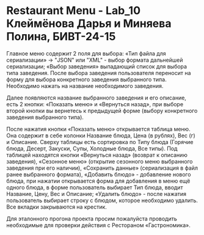 # Restaurant Menu - Lab_10 Клеймёнова Дарья и Миняева Полина, БИВТ-24-15
Главное меню содержит 2 поля для выбора: «Тип файла для сериализации» -> "JSON" или "XML" - выбор формата дальнейшей сериализации; «Выбор заведения» выпадающий список для выбора типа заведения. После выбора заведения пользователя переносит на форму для выбора конкретного заведения выбранного типа. Необходимо нажать на название необходимого заведения. 

Далее появляются название выбранного заведения и его описание, есть 2 кнопки: «Показать меню» и «Вернуться назад», при выборе второй кнопки вы вернетесь к предыдущей форме (выбору конкретного заведения выбранного типа). 

После нажатия кнопки «Показать меню» открывается таблица меню. Она содержит в себе колонки Название блюда, Цена (в рублях), Вес (г) и Описание. Сверху таблицы есть сортировка по Типу блюда (Горячие блюда, Десерт, Закуски, Супы, Холодные блюда, Все типы). Под таблицей находятся кнопки «Вернуться назад» (возврат к описанию заведения), «Сезонное меню» (открытие сезонного меню выбранного заведения при его наличии), «Сохранить данные» (сериализация в файл ранее выбранного формата), «Добавить блюдо» - добавление нового блюда, при нажатии открывается форма для добавления в меню ещё одного блюда, в форме пользователь выбирает Тип блюда, вводит Название, Цену, Вес и Описание; «Удалить блюдо» - после нажатия пользователь выбирает строку с блюдом, которое необходимо удалить. Все вкладки закрываются на крестик.

Для эталонного прогона проекта просим пожалуйста проводить необходимые для проверки действия с Рестораном «Гастрономика». 
